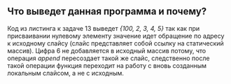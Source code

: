 ## Что выведет данная программа и почему?

Код из листинга к задаче 13 выведет *{100, 2, 3, 4, 5}* так как при присваивании нулевому элементу значение 
идет обращение по адресу к исходному слайсу (слайс представляет собой ссылку на статический массив). Цифра 6 
не добавляется в исходный массив потому, что операция *append* пересоздает такой же слайс, следственно после такой 
операции функция переходит на работу с вновь созданным локальным слайсом, а не с исходным.